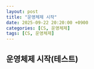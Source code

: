 ```yaml
---
layout: post
title: "운영체제 시작"
date: 2025-09-22 20:20:00 +0900
categories: [CS, 운영체제]
tags: [CS, 운영체제]
---
```


## 운영체제 시작(테스트)
